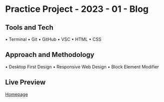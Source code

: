 # Practice Project - 2023 - 01 - Blog

## Tools and Tech

• Terminal • Git • GitHub • VSC • HTML • CSS

## Approach and Methodology

• Desktop First Design • Responsive Web Design • Block Element Modifier

## Live Preview

[Homepage](https://nedoratic.github.io/pp-23-01-blog/)
